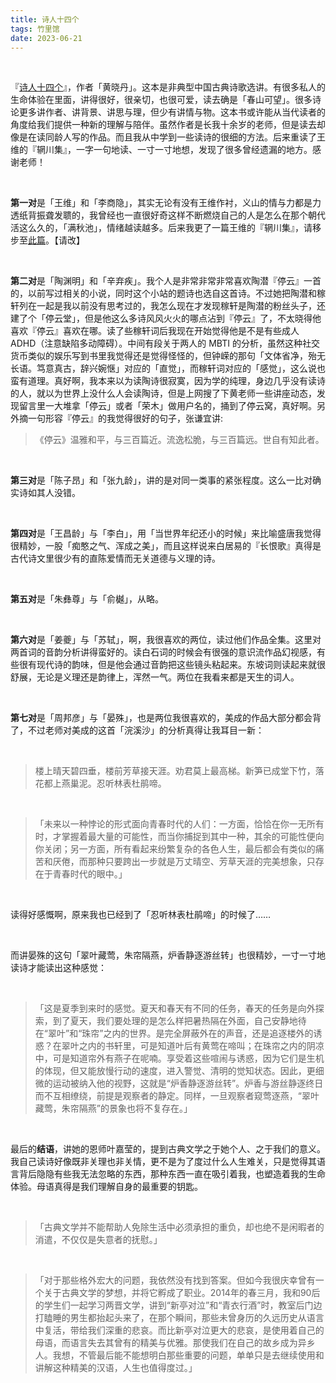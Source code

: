 ```yaml
---
title: 诗人十四个
tags: 竹里馆
date: 2023-06-21
---
```


<br/>

『[诗人十四个](https://book.douban.com/subject/34463395/)』，作者「黄晓丹」。这本是非典型中国古典诗歌选讲。有很多私人的生命体验在里面，讲得很好，很亲切，也很可爱，读去确是「春山可望」。很多诗论更多讲作者、讲背景、讲思与理，但少有讲情与物。这本书或许能从当代读者的角度给我们提供一种新的理解与陪伴。虽然作者是长我十余岁的老师，但是读去却像是在读同龄人写的作品。而且我从中学到一些读诗的很细的方法。后来重读了王维的『辋川集』，一字一句地读、一寸一寸地想，发现了很多曾经遗漏的地方。感谢老师！

<br/>

**第一对**是「王维」和「李商隐」，其实无论有没有王维作衬，义山的情与力都是力透纸背振聋发聩的，我曾经也一直很好奇这样不断燃烧自己的人是怎么在那个朝代活这么久的，「满秋池」，情绪越读越多。后来我更了一篇王维的『辋川集』，请移步至[此篇](https://tianxianzi.me/2023/06/19/wangchuan/)。【请改】

<br/>

**第二对**是「陶渊明」和「辛弃疾」。我个人是非常非常非常喜欢陶潜『停云』一首的，以前写过相关的小说，同时这个小站的题诗也选自这首诗。不过她把陶潜和稼轩列在一起是我以前没有思考过的，我怎么现在才发现稼轩是陶潜的粉丝头子，还建了个「停云堂」，但是他这么多诗风风火火的哪点沾到『停云』了，不太晓得他喜欢『停云』喜欢在哪。读了些稼轩词后我现在开始觉得他是不是有些成人 ADHD（注意缺陷多动障碍）。中间有段关于两人的 MBTI 的分析，虽然这种社交货币类似的娱乐写到书里我觉得还是觉得怪怪的，但钟嵘的那句「文体省净，殆无长语。笃意真古，辞兴婉惬」对应的「直觉」，而稼轩词对应的「感觉」，这么说也蛮有道理。真好啊，我本来以为读陶诗很寂寞，因为学的纯理，身边几乎没有读诗的人，就以为世界上没什么人会读陶诗，但是上网搜了下黄老师一些讲座动态，发现留言里一大堆拿「停云」或者「荣木」做用户名的，捅到了停云窝，真好啊。另外摘一句形容『停云』的我觉得很好的句子，张谦宜讲:

> 《停云》温雅和平，与三百篇近。流逸松脆，与三百篇远。世自有知此者。

<br/>

**第三对**是「陈子昂」和「张九龄」，讲的是对同一类事的紧张程度。这么一比对确实诗如其人没错。

<br/>

**第四对**是「王昌龄」与「李白」，用「当世界年纪还小的时候」来比喻盛唐我觉得很精妙，一股「痴憨之气、浑成之美」，而且这样说来白居易的『长恨歌』真得是古代诗文里很少有的直陈爱情而无关道德与义理的诗。

<br/>

**第五对**是「朱彝尊」与「俞樾」，从略。

<br/>

**第六对**是「姜夔」与「苏轼」，啊，我很喜欢的两位，读过他们作品全集。这里对两首词的音韵分析讲得蛮好的。读白石词的时候会有很强的意识流作品幻视感，有些很有现代诗的韵味，但是他会通过音韵把这些镜头粘起来。东坡词则读起来就很舒展，无论是义理还是韵律上，浑然一气。两位在我看来都是天生的词人。

<br/>

**第七对**是「周邦彦」与「晏殊」，也是两位我很喜欢的，美成的作品大部分都会背了，不过老师对美成的这首「浣溪沙」的分析真得让我耳目一新：

<br/>

> 楼上晴天碧四垂，楼前芳草接天涯。劝君莫上最高梯。新笋已成堂下竹，落花都上燕巢泥。忍听林表杜鹃啼。

<br/>

> 「未来以一种悖论的形式面向青春时代的人们：一方面，恰恰在你一无所有时，才掌握着最大量的可能性，而当你捕捉到其中一种，其余的可能性便向你关闭；另一方面，所有看起来纷繁复杂的各色人生，最后都会有类似的痛苦和厌倦，而那种只要跨出一步就是万丈晴空、芳草天涯的完美想象，只存在于青春时代的眼中。」

<br/>

读得好感慨啊，原来我也已经到了「忍听林表杜鹃啼」的时候了……

<br/>

而讲晏殊的这句「翠叶藏莺，朱帘隔燕，炉香静逐游丝转」也很精妙，一寸一寸地读诗才能读出这种感觉：

<br/>

> 「这是夏季到来时的感觉。夏天和春天有不同的任务，春天的任务是向外探索，到了夏天，我们要处理的是怎么样把暑热隔在外面，自己安静地待在“翠叶”和“珠帘”之内的世界。是完全屏蔽外在的声音，还是追逐楼外的诱惑？在翠叶之内的书轩里，可是知道叶后有黄莺在啼叫；在珠帘之内的阴凉中，可是知道帘外有燕子在呢喃。享受着这些喧闹与诱惑，因为它们是生机的体现，但又能放慢行动的速度，进入警觉、清明的觉知状态。因此，更细微的运动被纳入他的视野，这就是“炉香静逐游丝转”。炉香与游丝静逐终日而不互相缭绕，前提是观察者的静定。同样，一旦观察者窥莺逐燕，“翠叶藏莺，朱帘隔燕”的景象也将不复存在。」

<br/>

最后的**结语**，讲她的恩师叶嘉莹的，提到古典文学之于她个人、之于我们的意义。我自己读诗好像既非关理也非关情，更不是为了度过什么人生难关，只是觉得其语言背后隐隐有些我无法忽略的东西，那种东西一直在吸引着我，也塑造着我的生命体验。母语真得是我们理解自身的最重要的钥匙。

<br/>

> 「古典文学并不能帮助人免除生活中必须承担的重负，却也绝不是闲暇者的消遣，不仅仅是失意者的抚慰。」

<br/>

> 「对于那些格外宏大的问题，我依然没有找到答案。但如今我很庆幸曾有一个关于古典文学的梦想，并将它孵成了职业。2014年的春三月，我和90后的学生们一起学习两晋文学，讲到“新亭对泣”和“青衣行酒”时，教室后门边打瞌睡的男生都抬起头来了，在那个瞬间，那些未曾身历的久远历史从语言中复活，带给我们深重的悲哀。而比新亭对泣更大的悲哀，是使用着自己的母语，而语言失去其曾有的精美与优雅。那使我们在自己的故乡成为异乡人。我想，不管最后能不能想明白那些重要的问题，单单只是去继续使用和讲解这种精美的汉语，人生也值得度过。」

<br/>